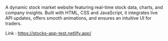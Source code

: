 A dynamic stock market website featuring real-time stock data, charts, and company insights.
Built with HTML, CSS and JavaScript, it integrates live API updates, offers smooth animations, and ensures an intuitive UI for traders.

Link : https://stocks-app-test.netlify.app/
